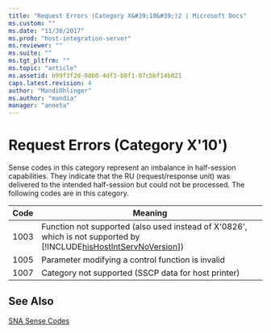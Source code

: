 ```yaml
---
title: "Request Errors (Category X&#39;10&#39;)2 | Microsoft Docs"
ms.custom: ""
ms.date: "11/30/2017"
ms.prod: "host-integration-server"
ms.reviewer: ""
ms.suite: ""
ms.tgt_pltfrm: ""
ms.topic: "article"
ms.assetid: b99f3f2d-00b0-4df3-b8f1-07cbbf14b021
caps.latest.revision: 4
author: "MandiOhlinger"
ms.author: "mandia"
manager: "anneta"
---
```

# Request Errors (Category X&#39;10&#39;)
Sense codes in this category represent an imbalance in half-session capabilities. They indicate that the RU (request/response unit) was delivered to the intended half-session but could not be processed. The following codes are in this category.  
  
|Code|Meaning|  
|----------|-------------|  
|1003|Function not supported (also used instead of X'0826', which is not supported by [!INCLUDE[hisHostIntServNoVersion](../includes/hishostintservnoversion-md.md)])|  
|1005|Parameter modifying a control function is invalid|  
|1007|Category not supported (SSCP data for host printer)|  
  
## See Also  
 [SNA Sense Codes](../core/sna-sense-codes1.md)